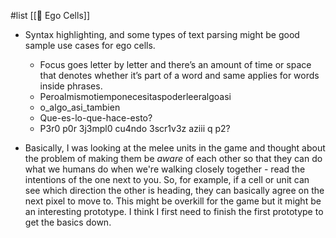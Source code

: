 #list [[📝 Ego Cells]]

* Syntax highlighting, and some types of text parsing might be good sample use cases for ego cells. 
	* Focus goes letter by letter and there’s an amount of time or space that denotes whether it’s part of a word and same applies for words inside phrases.
	* Peroalmismotiemponecesitaspoderleeralgoasi
	* o_algo_asi_tambien
	* Que-es-lo-que-hace-esto?
	* P3r0 p0r 3j3mpl0 cu4ndo 3scr1v3z aziii q p2?

* Basically, I was looking at the melee units in the game and thought about the problem of making them be _aware_ of each other so that they can do what we humans do when we're walking closely together - read the intentions of the one next to you. So, for example, if a cell or unit can see which direction the other is heading, they can basically agree on the next pixel to move to. This might be overkill for the game but it might be an interesting prototype. I think I first need to finish the first prototype to get the basics down.